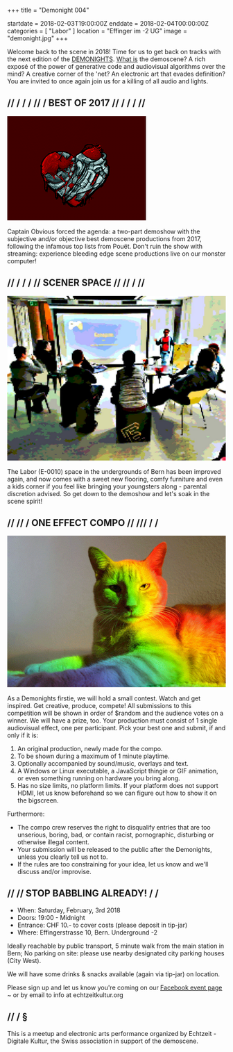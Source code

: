 +++
title = "Demonight 004"

startdate = 2018-02-03T19:00:00Z
enddate = 2018-02-04T00:00:00Z
categories = [ "Labor" ]
location = "Effinger im -2 UG"
image = "demonight.jpg"
+++

<div class="lead">
Welcome back to the scene in 2018! Time for us to get back on tracks with the next edition of the <a href="https://blog.datalets.ch/031/">DEMONIGHTS</a>. <a href="https://blog.datalets.ch/010/">What is</a> the demoscene? A rich exposé of the power of generative code and audiovisual algorithms over the mind? A creative corner of the 'net? An electronic art that evades definition? You are invited to once again join us for a killing of all audio and lights.
</div>

## // / / / // / BEST OF 2017 // / / / //

![Heart](heart.gif)


Captain Obvious forced the agenda: a two-part demoshow with the subjective and/or objective best demoscene productions from 2017, following the infamous top lists from Pouët. Don't ruin the show with streaming: experience bleeding edge scene productions live on our monster computer!

## // / / / // SCENER SPACE // // / //

![Space](space.jpg)

The Labor (E-0010) space in the undergrounds of Bern has been improved again, and now comes with a sweet new flooring, comfy furniture and even a kids corner if you feel like bringing your youngsters along - parental discretion advised. So get down to the demoshow and let's soak in the scene spirit!

## // // / ONE EFFECT COMPO // /// / /

![Cat](cat.gif)

As a Demonights firstie, we will hold a small contest. Watch and get inspired. Get creative, produce, compete! All submissions to this competition will be shown in order of $random and the audience votes on a winner. We will have a prize, too.
Your production must consist of 1 single audiovisual effect, one per participant. Pick your best one and submit, if and only if it is:

1. An original production, newly made for the compo.
2. To be shown during a maximum of 1 minute playtime.
3. Optionally accompanied by sound/music, overlays and text.
4. A Windows or Linux executable, a JavaScript thingie or GIF animation, or even something running on hardware you bring along.
5. Has no size limits, no platform limits. If your platform does not support HDMI, let us know beforehand so we can figure out how to show it on the bigscreen.


Furthermore:

* The compo crew reserves the right to disqualify entries that are too unserious, boring, bad, or contain racist, pornographic, disturbing or otherwise illegal content.
* Your submission will be released to the public after the Demonights, unless you clearly tell us not to.
* If the rules are too constraining for your idea, let us know and we'll discuss and/or improvise.


## // // STOP BABBLING ALREADY! / /

* When: Saturday, February, 3rd 2018
* Doors: 19:00 - Midnight
* Entrance: CHF 10.- to cover costs (please deposit in tip-jar)
* Where: Effingerstrasse 10, Bern. Underground -2

Ideally reachable by public transport, 5 minute walk from the main station in Bern; No parking on site: please use nearby designated city parking houses (City West).

We will have some drinks & snacks available (again via tip-jar) on location.

Please sign up and let us know you're coming on our [Facebook event page](https://www.facebook.com/events/139843283364771/) ~ or by email to info at echtzeitkultur.org


## // / §

This is a meetup and electronic arts performance organized by Echtzeit - Digitale Kultur, the Swiss association in support of the demoscene.
